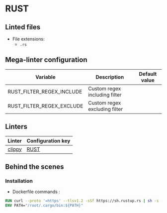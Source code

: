 <!-- markdownlint-disable MD003 MD020 MD033 MD041 -->
<!-- Generated by .automation/build.py, please do not update manually -->
# RUST

## Linted files

- File extensions:
  - `.rs`

## Mega-linter configuration

| Variable | Description | Default value |
| ----------------- | -------------- | -------------- |
| RUST_FILTER_REGEX_INCLUDE | Custom regex including filter |  |
| RUST_FILTER_REGEX_EXCLUDE | Custom regex excluding filter |  |

## Linters

| Linter | Configuration key |
| ------ | ----------------- |
| [clippy](rust_clippy.md) | [RUST](rust_clippy.md) |

## Behind the scenes

### Installation

- Dockerfile commands :
```dockerfile
RUN curl --proto '=https' --tlsv1.2 -sSf https://sh.rustup.rs | sh -s -- -y
ENV PATH="/root/.cargo/bin:${PATH}"
```

